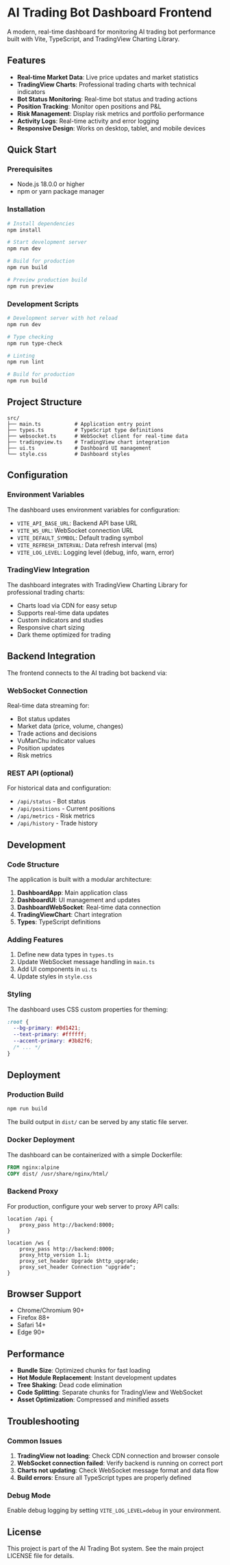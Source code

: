 # AI Trading Bot Dashboard Frontend

A modern, real-time dashboard for monitoring AI trading bot performance built with Vite, TypeScript, and TradingView Charting Library.

## Features

- **Real-time Market Data**: Live price updates and market statistics
- **TradingView Charts**: Professional trading charts with technical indicators
- **Bot Status Monitoring**: Real-time bot status and trading actions
- **Position Tracking**: Monitor open positions and P&L
- **Risk Management**: Display risk metrics and portfolio performance
- **Activity Logs**: Real-time activity and error logging
- **Responsive Design**: Works on desktop, tablet, and mobile devices

## Quick Start

### Prerequisites

- Node.js 18.0.0 or higher
- npm or yarn package manager

### Installation

```bash
# Install dependencies
npm install

# Start development server
npm run dev

# Build for production
npm run build

# Preview production build
npm run preview
```

### Development Scripts

```bash
# Development server with hot reload
npm run dev

# Type checking
npm run type-check

# Linting
npm run lint

# Build for production
npm run build
```

## Project Structure

```
src/
├── main.ts           # Application entry point
├── types.ts          # TypeScript type definitions
├── websocket.ts      # WebSocket client for real-time data
├── tradingview.ts    # TradingView chart integration
├── ui.ts             # Dashboard UI management
└── style.css         # Dashboard styles
```

## Configuration

### Environment Variables

The dashboard uses environment variables for configuration:

- `VITE_API_BASE_URL`: Backend API base URL
- `VITE_WS_URL`: WebSocket connection URL
- `VITE_DEFAULT_SYMBOL`: Default trading symbol
- `VITE_REFRESH_INTERVAL`: Data refresh interval (ms)
- `VITE_LOG_LEVEL`: Logging level (debug, info, warn, error)

### TradingView Integration

The dashboard integrates with TradingView Charting Library for professional trading charts:

- Charts load via CDN for easy setup
- Supports real-time data updates
- Custom indicators and studies
- Responsive chart sizing
- Dark theme optimized for trading

## Backend Integration

The frontend connects to the AI trading bot backend via:

### WebSocket Connection

Real-time data streaming for:
- Bot status updates
- Market data (price, volume, changes)
- Trade actions and decisions
- VuManChu indicator values
- Position updates
- Risk metrics

### REST API (optional)

For historical data and configuration:
- `/api/status` - Bot status
- `/api/positions` - Current positions
- `/api/metrics` - Risk metrics
- `/api/history` - Trade history

## Development

### Code Structure

The application is built with a modular architecture:

1. **DashboardApp**: Main application class
2. **DashboardUI**: UI management and updates
3. **DashboardWebSocket**: Real-time data connection
4. **TradingViewChart**: Chart integration
5. **Types**: TypeScript definitions

### Adding Features

1. Define new data types in `types.ts`
2. Update WebSocket message handling in `main.ts`
3. Add UI components in `ui.ts`
4. Update styles in `style.css`

### Styling

The dashboard uses CSS custom properties for theming:

```css
:root {
  --bg-primary: #0d1421;
  --text-primary: #ffffff;
  --accent-primary: #3b82f6;
  /* ... */
}
```

## Deployment

### Production Build

```bash
npm run build
```

The build output in `dist/` can be served by any static file server.

### Docker Deployment

The dashboard can be containerized with a simple Dockerfile:

```dockerfile
FROM nginx:alpine
COPY dist/ /usr/share/nginx/html/
```

### Backend Proxy

For production, configure your web server to proxy API calls:

```nginx
location /api {
    proxy_pass http://backend:8000;
}

location /ws {
    proxy_pass http://backend:8000;
    proxy_http_version 1.1;
    proxy_set_header Upgrade $http_upgrade;
    proxy_set_header Connection "upgrade";
}
```

## Browser Support

- Chrome/Chromium 90+
- Firefox 88+
- Safari 14+
- Edge 90+

## Performance

- **Bundle Size**: Optimized chunks for fast loading
- **Hot Module Replacement**: Instant development updates
- **Tree Shaking**: Dead code elimination
- **Code Splitting**: Separate chunks for TradingView and WebSocket
- **Asset Optimization**: Compressed and minified assets

## Troubleshooting

### Common Issues

1. **TradingView not loading**: Check CDN connection and browser console
2. **WebSocket connection failed**: Verify backend is running on correct port
3. **Charts not updating**: Check WebSocket message format and data flow
4. **Build errors**: Ensure all TypeScript types are properly defined

### Debug Mode

Enable debug logging by setting `VITE_LOG_LEVEL=debug` in your environment.

## License

This project is part of the AI Trading Bot system. See the main project LICENSE file for details.